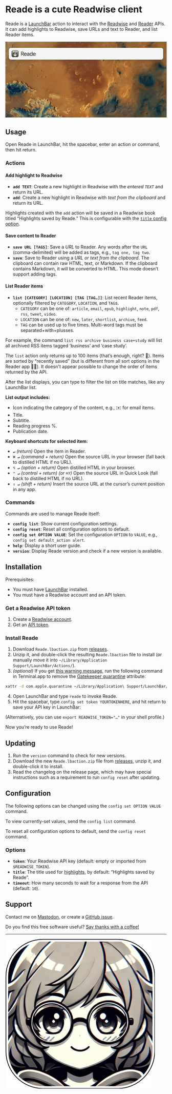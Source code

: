 # Reade is a cute Readwise client

Reade is a [LaunchBar](https://www.obdev.at/products/launchbar/) action to interact with the [Readwise](https://readwise.io/api_deets) and [Reader](https://readwise.io/reader_api) APIs. It can add highlights to Readwise, save URLs and text to Reader, and list Reader items.

[![Demo](docs/demo.gif)](docs/demo.gif)

## Usage

Open Reade in LaunchBar, hit the spacebar, enter an action or command, then hit return.

### Actions

#### Add highlight to Readwise

- **`add TEXT`**: Create a new highlight in Readwise with the *entered `TEXT`* and return its URL.
- **`add`**: Create a new highlight in Readwise with *text from the clipboard* and return its URL.

Highlights created with the `add` action will be saved in a Readwise book titled “Highlights saved by Reade.” This is configurable with the [`title` config option](#options).

#### Save content to Reader

- **`save URL [TAGS]`**: Save a *URL* to Reader. Any words after the `URL` (comma-delimited) will be added as tags, e.g., `tag one, tag two`.
- **`save`**: Save to Reader using a *URL or text from the clipboard*. The clipboard can contain raw HTML, text, or Markdown. If the clipboard contains Markdown, it will be converted to HTML. This mode doesn’t support adding tags.

#### List Reader items

- **`list [CATEGORY] [LOCATION] [TAG [TAG…]]`**: List recent Reader items, optionally filtered by `CATEGORY`, `LOCATION`, and `TAG`s.
    - `CATEGORY` can be one of: `article`, `email`, `epub`, `highlight`, `note`, `pdf`, `rss`, `tweet`, `video`.
    - `LOCATION` can be one of: `new`, `later`, `shortlist`, `archive`, `feed`.
    - `TAG` can be used up to five times. Multi-word tags must be separated+with+plusses.

For example, the command `list rss archive business case+study` will list all archived RSS items tagged ‘business’ and ‘case study’.

The `list` action only returns up to 100 items (that’s enough, right? 🫠). Items are sorted by “recently saved” (but is different from all sort options in the Reader app 🤷‍♂️). It doesn't appear possible to change the order of items returned by the API.

After the list displays, you can type to filter the list on title matches, like any LaunchBar list.
    
**List output includes:**

- Icon indicating the category of the content, e.g., ✉️ for email items.
- Title.
- Subtitle.
- Reading progress %.
- Publication date.

**Keyboard shortcuts for selected item:**

- **`↵`** *(return)* Open the item in Reader.
- **`⌘ ↵`** *(command + return)* Open the source URL in your browser (fall back to distilled HTML if no URL).
- **`⌥ ↵`** *(option + return)* Open distilled HTML in your browser.
- **`⌃ ↵`** *(control + return) (or `⌘Y`)* Open the source URL in Quick Look (fall back to distilled HTML if no URL).
- **`⇧ ↵`** *(shift + return)* Insert the source URL at the cursor’s current position in any app.

### Commands

Commands are used to manage Reade itself:

- **`config list`**: Show current configuration settings.
- **`config reset`**: Reset all configuration options to default.
- **`config set OPTION VALUE`**: Set the configuration `OPTION` to `VALUE`, e.g., `config set default_action alert`.
- **`help`**: Display a short user guide.
- **`version`**: Display Reade version and check if a new version is available.

## Installation

Prerequisites:

- You must have [LaunchBar](https://www.obdev.at/products/launchbar/) installed.
- You must have a Readwise account and an API token.

### Get a Readwise API token

1. Create a [Readwise account](https://readwise.io/).
2. Get an [API token](https://readwise.io/access_token).

### Install Reade

1. Download `Reade.lbaction.zip` from [releases](https://github.com/quinncomendant/Reade.lbaction/releases).
2. Unzip it, and double-click the resulting `Reade.lbaction` file to install (or manually move it into `~/Library/Application Support/LaunchBar/Actions/`).
3. *(optional)* If you get [this warning message](https://send.strangecode.com/f/gatekeeper-warning.png), run the following command in Terminal.app to remove the [Gatekeeper quarantine](https://support.apple.com/guide/security/gatekeeper-and-runtime-protection-sec5599b66df/web) attribute:
```bash
xattr -d com.apple.quarantine ~/Library/Application\ Support/LaunchBar/Actions/Reade.lbaction
```
4. Open LaunchBar and type `reade` to invoke Reade.
5. Hit the spacebar, type `config set token YOURTOKENHERE`, and hit return to save your API key in LaunchBar:

(Alternatively, you can use `export READWISE_TOKEN="…"` in your shell profile.)

Now you’re ready to use Reade!

## Updating

1. Run the `version` command to check for new versions.
2. Download the new `Reade.lbaction.zip` file from [releases](https://github.com/quinncomendant/Reade.lbaction/releases), unzip it, and double-click it to install.
3. Read the changelog on the release page, which may have special instructions such as a requirement to run `config reset` after updating.

## Configuration

The following options can be changed using the `config set OPTION VALUE` command.

To view currently-set values, send the `config list` command.

To reset all configuration options to default, send the `config reset` command.

### Options

- **`token`**: Your Readwise API key (default: empty or imported from `$READWISE_TOKEN`).
- **`title`**: The title used for [highlights](https://readwise.io/articles), by default: “Highlights saved by Reade”.
- **`timeout`**: How many seconds to wait for a response from the API (default: `10`).

## Support

Contact me on [Mastodon](https://mastodon.social/@com), or create a [GitHub issue](https://github.com/quinncomendant/Reade.lbaction/issues).

Do you find this free software useful? [Say thanks with a coffee!](https://ko-fi.com/strangecode)

----

[![Reade icon](docs/Reade-full.png)](docs/Reade-full.png)
